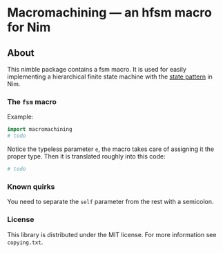 
# Macromachining — an hfsm macro for Nim

## About
This nimble package contains a fsm macro. It is used for easily implementing
a hierarchical finite state machine with the
[state pattern](https://en.wikipedia.org/wiki/State_pattern)
in Nim.

### The `fsm` macro
Example:

```nim
import macromachining
# todo
```
Notice the typeless parameter `e`, the macro takes care of assigning it the
proper type. Then it is translated roughly into this code:

```nim
# todo
```

### Known quirks
You need to separate the `self` parameter from the rest with a semicolon.

### License

This library is distributed under the MIT license. For more information see `copying.txt`.
